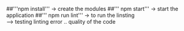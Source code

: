 

##'''npm install''' -> create the modules 
##''' npm start'''  -> start the application
##''' npm run lint''' -> to run the linsting  
 --> testing linting error .. quality of the code 


